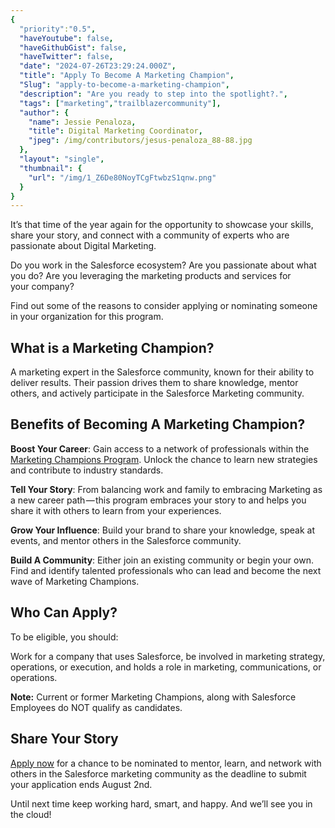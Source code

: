 ```yaml
---
{
  "priority":"0.5",
  "haveYoutube": false,
  "haveGithubGist": false,
  "haveTwitter": false,
  "date": "2024-07-26T23:29:24.000Z",
  "title": "Apply To Become A Marketing Champion",
  "Slug": "apply-to-become-a-marketing-champion",
  "description": "Are you ready to step into the spotlight?.",
  "tags": ["marketing","trailblazercommunity"],
  "author": {
    "name": Jessie Penaloza,
    "title": Digital Marketing Coordinator,
    "jpeg": /img/contributors/jesus-penaloza_88-88.jpg
  },
  "layout": "single",
  "thumbnail": {
    "url": "/img/1_Z6De80NoyTCgFtwbzS1qnw.png"
  }
}
---
```


It’s that time of the year again for the opportunity to showcase your skills, share your story, and connect with a community of experts who are passionate about Digital Marketing.

Do you work in the Salesforce ecosystem? Are you passionate about what you do? Are you leveraging the marketing products and services for your company?

Find out some of the reasons to consider applying or nominating someone in your organization for this program.

## What is a Marketing Champion?

A marketing expert in the Salesforce community, known for their ability to deliver results. Their passion drives them to share knowledge, mentor others, and actively participate in the Salesforce Marketing community.

## Benefits of Becoming A Marketing Champion?

**Boost Your Career**: Gain access to a network of professionals within the [Marketing Champions Program](https://www.salesforce.com/campaign/champions/marketing/). Unlock the chance to learn new strategies and contribute to industry standards.

**Tell Your Story**: From balancing work and family to embracing Marketing as a new career path — this program embraces your story to and helps you share it with others to learn from your experiences.

**Grow Your Influence**: Build your brand to share your knowledge, speak at events, and mentor others in the Salesforce community.

**Build A Community**: Either join an existing community or begin your own. Find and identify talented professionals who can lead and become the next wave of Marketing Champions.

## Who Can Apply?

To be eligible, you should:

Work for a company that uses Salesforce, be involved in marketing strategy, operations, or execution, and holds a role in marketing, communications, or operations.

**Note:** Current or former Marketing Champions, along with Salesforce Employees do NOT qualify as candidates.

## Share Your Story

[Apply now](https://champions.my.site.com/salesforce/s/be-a-salesforce-champion) for a chance to be nominated to mentor, learn, and network with others in the Salesforce marketing community as the deadline to submit your application ends August 2nd.

Until next time keep working hard, smart, and happy. And we’ll see you in the cloud!
